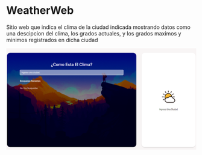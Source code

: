 # WeatherWeb

Sitio web que indica el clima de la ciudad indicada mostrando datos como una descipcion del clima, los grados actuales, y los grados maximos y minimos registrados en dicha ciudad

![image-text](https://github.com/yaidercc/REACT-WeatherWeb/blob/master/src/assets/design/home.PNG)
